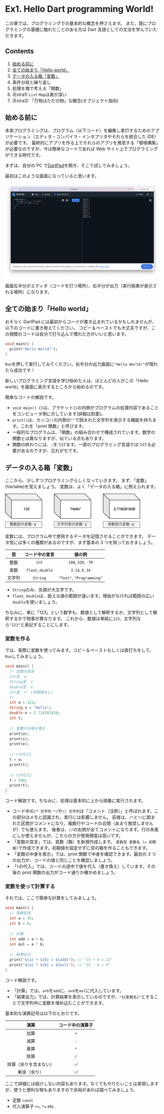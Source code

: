 # Ex1. Hello Dart programming World!

この章では、プログラミングでの基本的な概念を押さえます。
また、既にプログラミングの基礎に触れたことのある方は Dart 言語としての文法を学んでいただきます。

## Contents

1. [始める前に](#始める前に)
1. [全ての始まり「Hello world」](#全ての始まりhello-world)
1. [データの入る箱「変数」](#データの入る箱変数)
1. 条件分岐と繰り返し
1. 処理を塊で考える「関数」
1. (Extra1) `List` `Map`は奥が深い
1. (Extra2) 「万物はただの物」な概念(オブジェクト指向)

## 始める前に

本来プログラミングは、プログラム（以下コード）を編集し実行するためのアプリケーション（エディタ・コンパイラ・インタプリタやそれらを統合した IDE）が必要です。
最終的にアプリを作る上でそれらのアプリを用意する「環境構築」が必要なのですが、今は簡単なコードであれば Web サイト上でプログラミングができる時代です。

まずは、自分の PC で[DartPad](https://dartpad.dev/)を開き、そこで試してみましょう。

最初はこのような画面になっていると思います。

![DartPadの初期画面](dartpadFirst.png)

画面左半分がエディタ（コードを打つ場所）、右半分が出力（実行結果が表示される場所）になります。

## 全ての始まり「Hello world」

おそらく DartPad には最初からコードが書き込まれているかもしれませんが、以下のコードに書き換えてください。
コピー＆ペーストでも大丈夫ですが、この規模のコードは自分で打ち込んで慣れた方がいいと思います。

```dart
void main() {
  print("Hello World!");
}
```

`Run`を押して実行してみてください。右半分の出力画面に`"Hello World!"`が現れたら成功です！

新しいプログラミング言語を学び始めた人は、ほとんどの人がこの「Hello world」を画面に表示するところから始めるのです。

簡単なコードの解説です。

- `void main() {}`は、ブラケット`{}`の内側がプログラムの処理内容であることをコンピュータ側に示しています(詳細は割愛)。
- `print()`は、カッコ`()`の内側の`""`で囲まれた文字列を表示する機能を持ちます。これを「print 関数」と呼びます。
- 一般的なプログラムは、「関数」の組み合わせで構成されています。数学の関数とは異なりますが、似ている点もあります。
- 関数の終わりには、`;`をつけます。一部のプログラミング言語ではつける必要があるのですが、忘れがちです。

## データの入る箱「変数」

ここから、少しずつプログラミングらしくなっていきます。
まず、「変数」(Variable)を覚えましょう。
変数は、よく「データの入る箱」に例えられます。

![変数を箱で例える画像](variable.png)

変数には、プログラム中で使用するデータを記憶させることができます。
データ型には多くの種類があるのですが、まず基本の 3 つを知っておきましょう。

|   型   |  コード中の宣言   |          値の例           |
| :----: | :---------------: | :-----------------------: |
|  整数  |       `int`       |    `100`, `320`, `-70`    |
|  実数  | `float`, `double` |      `3.14`, `6.34`       |
| 文字列 |     `String`      | `"Text"`, `"Programming"` |

- `String`のみ、先頭が大文字です。
- `float`, `double`は、扱える値の範囲が違います。理由がなければ範囲の広い`double`を使いましょう。

ちなみに、単に「123」という数字も、数値として解釈するか、文字列として解釈するかで物事が異なります。
これから、数値は単純に`123`、文字列なら`"123"`と表記することにします。

### 変数を作る

では、実際に変数を使ってみます。コピー＆ペーストもしくは直打ちをして、`Run`してみましょう。

```dart
void main() {
  /* 変数の宣言
  int型 `a`
  String型 `s`
  double型 `e`
  int型 `t` (初期値なし)
  */
  int a = 123;
  String s = "Hello";
  double e = 2.718281828;
  int t;

  // 変数の中身を表示
  print(a);
  print(s);
  print(e);

  // tの代入1
  t = a;
  print(t);

  // tの代入2
  t = 500;
  print(t);
}
```

コード解説です。ちなみに、処理は基本的に上から順番に実行されます。

- コード中の`/* 文字列 */`や`// 文字列`は「コメント（注釈）」と呼ばれます。この部分はメモと認識され、実行には影響しません。
  前者は、`/*`と`*/`に囲まれた区間がコメントになり、複数行やコードの合間（あまり推奨しませんが）でも使えます。
  後者は、`//`の右側が全てコメントになります。行の末尾にしか使えませんが、こちらの方が使用頻度は高いです。
- 「変数の宣言」では、変数（箱）を新規作成します。
  `変数型 変数名 (= 初期値)`で作成できます。初期値を設定せずに空の箱を作ることもできます。
- 「変数の中身を表示」では、print 関数で中身を確認できます。最初の 3 つの出力が、コードの値と同じことを確認しましょう。
- 「`t`の代入」では、コードの途中で値を代入（書き換え）しています。その後の print 関数の出力がコード通りか確かめましょう。

### 変数を使って計算する

それでは、ここで簡単な計算をしてみましょう。

```dart
void main() {
  // 変数宣言
  int a = 15;
  int b = 6;

  // 計算
  int add = a + b;
  int mul = a * b;

  // 結果出力
  print("${a} + ${b} = ${add}"); // "15 + 6 = 21"
  print("${a} * ${b} = ${mul}"); // "15 - 6 = 9"
}
```

コード解説です。

- 「計算」では、`a+b`を`add`に、`a×b`を`mul`に代入しています。
- 「結果出力」では、計算結果を表示しているのですが、`"${変数名}"`とすることで文字列中に変数を埋め込むことができます。

基本的な演算記号は以下のとおりです。

|          演算          | コード中の演算子 |
| :--------------------: | :--------------: |
|          加算          |       `+`        |
|          減算          |       `-`        |
|          乗算          |       `*`        |
|          除算          |       `/`        |
| 除算（余りを含まない） |       `~/`       |
|      剰余（余り）      |       `~/`       |

ここで詳細には紹介しない内容もあります。なくてもやりたいことは実現しますが、使うと便利な物もありますので余裕があれば調べてみましょう。

- 定数 `const`
- 代入演算子 `+=`, `*=` etc.
